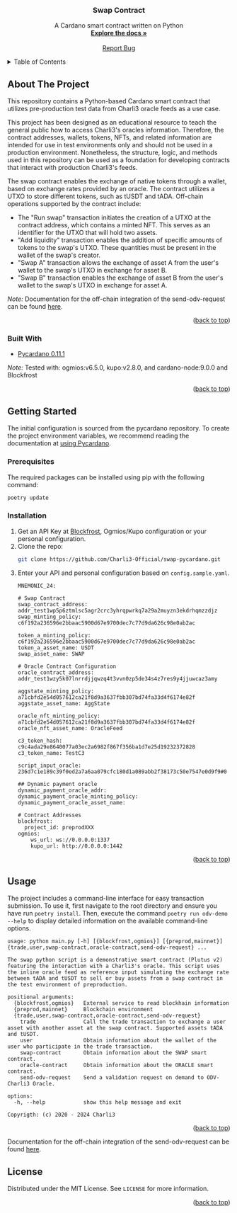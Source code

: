 
<!-- Improved compatibility of back to top link: See: https://github.com/othneildrew/Best-README-Template/pull/73 -->
<a name="readme-top"></a>
<!--
*** Thanks for checking out the Best-README-Template. If you have a suggestion
*** that would make this better, please fork the repo and create a pull request
*** or simply open an issue with the tag "enhancement".
*** Don't forget to give the project a star!
*** Thanks again! Now go create something AMAZING! :D
-->



<!-- PROJECT LOGO -->
<br />

  <h3 align="center">Swap Contract</h3>

  <p align="center">
    A Cardano smart contract written on Python
    <br />
    <a href="https://charli3-oracles.gitbook.io/charli3-documentation/charli3s-documentation/swap-contract"><strong>Explore the docs »</strong></a>
    <br />
    <br />
    <a href="https://github.com/Charli3-Official/swap-pycardano/issues">Report Bug</a>
  </p>
</div>



<!-- TABLE OF CONTENTS -->
<details>
  <summary>Table of Contents</summary>
  <ol>
    <li>
      <a href="#about-the-project">About The Project</a>
      <ul>
        <li><a href="#built-with">Built With</a></li>
      </ul>
    </li>
    <li>
      <a href="#getting-started">Getting Started</a>
      <ul>
        <li><a href="#prerequisites">Prerequisites</a></li>
        <li><a href="#installation">Installation</a></li>
      </ul>
    </li>
    <li><a href="#usage">Usage</a></li>
    <li><a href="#license">License</a></li>
  </ol>
</details>



<!-- ABOUT THE PROJECT -->
## About The Project
This repository contains a Python-based Cardano smart contract that utilizes pre-production test data from Charli3 oracle feeds as a use case.

This project has been designed as an educational resource to teach the general public how to access Charli3's oracles information. Therefore, the contract addresses, wallets, tokens, NFTs, and related information are intended for use in test environments only and should not be used in a production environment. Nonetheless, the structure, logic, and methods used in this repository can be used as a foundation for developing contracts that interact with production Charli3's feeds.

The swap contract enables the exchange of native tokens through a wallet, based on exchange rates provided by an oracle. The contract utilizes a UTXO to store different tokens, such as tUSDT and tADA. Off-chain operations supported by the contract include:

* The "Run swap" transaction initiates the creation of a UTXO at the contract address, which contains a minted NFT. This serves as an identifier for the UTXO that will hold two assets.
* "Add liquidity" transaction enables the addition of specific amounts of tokens to the swap's UTXO. These quantities must be present in the wallet of the swap's creator.
* "Swap A" transaction allows the exchange of asset A from the user's wallet to the swap's UTXO in exchange for asset B.
* "Swap B" transaction enables the exchange of asset B from the user's wallet to the swap's UTXO in exchange for asset A.


*Note:* Documentation for the off-chain integration of the send-odv-request can be found [here](https://github.com/Charli3-Official/swap-demo-contract/blob/main/swap_demo_contract/docs/odv-request.org).
<p align="right">(<a href="#readme-top">back to top</a>)</p>



### Built With

* [Pycardano 0.11.1](https://pycardano.readthedocs.io/en/latest/index.html)

*Note:* Tested with: ogmios:v6.5.0, kupo:v2.8.0, and cardano-node:9.0.0 and Blockfrost
<p align="right">(<a href="#readme-top">back to top</a>)</p>



<!-- GETTING STARTED -->
## Getting Started

The initial configuration is sourced from the pycardano repository. To create the project environment variables, we recommend reading the documentation at [using Pycardano](https://pycardano.readthedocs.io/en/latest/tutorial.html#using-pycardano).

### Prerequisites


The required packages can be installed using pip with the following command:

  ```sh
  poetry update
  ```

### Installation

1. Get an API Key at [Blockfrost](https://blockfrost.io/), Ogmios/Kupo configuration or your personal configuration.
2. Clone the repo:
   ```sh
   git clone https://github.com/Charli3-Official/swap-pycardano.git
   ```
3. Enter your API and personal configuration based on `config.sample.yaml`.
   ```
   MNEMONIC_24:

   # Swap Contract
   swap_contract_address: addr_test1wp5p6ztmlsc5agr2crc3yhrqpwrkq7a29a2muyzn3ekdrhqmzzdjz
   swap_minting_policy: c6f192a236596e2bbaac5900d67e9700dec7c77d9da626c98e0ab2ac

   token_a_minting_policy: c6f192a236596e2bbaac5900d67e9700dec7c77d9da626c98e0ab2ac
   token_a_asset_name: USDT
   swap_asset_name: SWAP

   # Oracle Contract Configuration
   oracle_contract_address: addr_test1wzy5k07lnrrdjjqwzq4t3vvn0zp5de34s4z7res9y4jjuwcaz3amy

   aggstate_minting_policy: a71cbfd2e54d057612ca21f8d9a3637fbb307bd74fa33d4f6174e82f
   aggstate_asset_name: AggState

   oracle_nft_minting_policy: a71cbfd2e54d057612ca21f8d9a3637fbb307bd74fa33d4f6174e82f
   oracle_nft_asset_name: OracleFeed

   c3_token_hash: c9c4ada29e8640077a03ec2a6982f867f356ba1d7e25d19232372828
   c3_token_name: TestC3

   script_input_oracle: 236d7c1e189c39f0ed2a7a6aa079cfc180d1a089abb2f38173c50e7547e0d9f9#0

   ## Dynamic payment oracle
   dynamic_payment_oracle_addr:
   dynamic_payment_oracle_minting_policy:
   dynamic_payment_oracle_asset_name:

   # Contract Addresses
   blockfrost:
     project_id: preprodXXX
   ogmios:
       ws_url: ws://0.0.0.0:1337
       kupo_url: http://0.0.0.0:1442

   ```

  <p align="right">(<a href="#readme-top">back to top</a>)</p>
<!-- USAGE EXAMPLES -->



## Usage
The project includes a command-line interface for easy transaction submission. To use it, first navigate to the root directory and ensure you have run `poetry install`. Then, execute the command `poetry run odv-demo --help` to display detailed information on the available command-line options.

```
usage: python main.py [-h] [{blockfrost,ogmios}] [{preprod,mainnet}] {trade,user,swap-contract,oracle-contract,send-odv-request} ...

The swap python script is a demonstrative smart contract (Plutus v2) featuring the interaction with a Charli3's oracle. This script uses the inline oracle feed as reference input simulating the exchange rate
between tADA and tUSDT to sell or buy assets from a swap contract in the test environment of preproduction.

positional arguments:
  {blockfrost,ogmios}   External service to read blockhain information
  {preprod,mainnet}     Blockchain environment
  {trade,user,swap-contract,oracle-contract,send-odv-request}
    trade               Call the trade transaction to exchange a user asset with another asset at the swap contract. Supported assets tADA and tUSDT.
    user                Obtain information about the wallet of the user who participate in the trade transaction.
    swap-contract       Obtain information about the SWAP smart contract.
    oracle-contract     Obtain information about the ORACLE smart contract.
    send-odv-request    Send a validation request on demand to ODV-Charli3 Oracle.

options:
  -h, --help            show this help message and exit

Copyrigth: (c) 2020 - 2024 Charli3
```

<p align="right">(<a href="#readme-top">back to top</a>)</p>

Documentation for the off-chain integration of the send-odv-request can be found [here](https://github.com/Charli3-Official/swap-demo-contract/blob/main/swap_demo_contract/docs/odv-request.org).

<!-- LICENSE -->
## License

Distributed under the MIT License. See `LICENSE` for more information.

<p align="right">(<a href="#readme-top">back to top</a>)</p>
